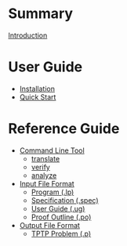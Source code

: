 # Summary

[Introduction](introduction.md)

# User Guide
- [Installation]()
- [Quick Start]()

# Reference Guide
- [Command Line Tool](cli.md)
  - [translate]()
  - [verify]()
  - [analyze]()
- [Input File Format](input_files.md)
  - [Program (.lp)](program.md)
  - [Specification (.spec)]()
  - [User Guide (.ug)](guide.md)
  - [Proof Outline (.po)](outline.md)
- [Output File Format]()
  - [TPTP Problem (.p)]()
